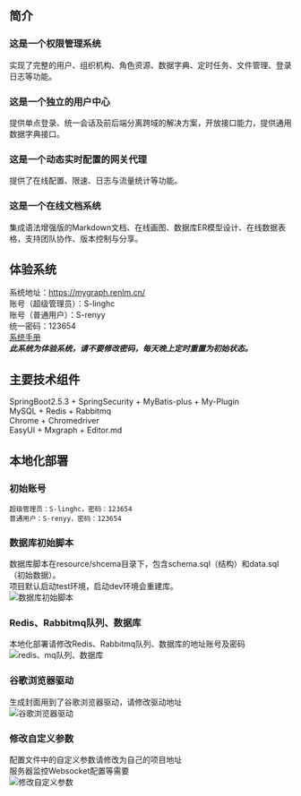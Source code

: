 ## 简介
### 这是一个权限管理系统
实现了完整的用户、组织机构、角色资源、数据字典、定时任务、文件管理、登录日志等功能。  

### 这是一个独立的用户中心
提供单点登录、统一会话及前后端分离跨域的解决方案，开放接口能力，提供通用数据字典接口。  

### 这是一个动态实时配置的网关代理
提供了在线配置、限速、日志与流量统计等功能。  

### 这是一个在线文档系统
集成语法增强版的Markdown文档、在线画图、数据库ER模型设计、在线数据表格，支持团队协作、版本控制与分享。  

## 体验系统
系统地址：<a href="https://mygraph.renlm.cn/" target="_blank">https://<span></span>mygraph.renlm.cn/</a>  
账号（超级管理员）：S-linghc  
账号（普通用户）：S-renyy  
统一密码：123654  
<a href="https://mygraph.renlm.cn/pub/doc/s/E42FB06DEC2545D6AC2947C5BF3DC750" target="_blank">系统手册</a>  
***此系统为体验系统，请不要修改密码，每天晚上定时重置为初始状态。***  

## 主要技术组件
SpringBoot2.5.3 + SpringSecurity + MyBatis-plus + My-Plugin  
MySQL + Redis + Rabbitmq  
Chrome + Chromedriver  
EasyUI + Mxgraph + Editor.md  

## 本地化部署
### 初始账号
```
超级管理员：S-linghc，密码：123654
普通用户：S-renyy，密码：123654
```
### 数据库初始脚本
数据库脚本在resource/shcema目录下，包含schema.sql（结构）和data.sql（初始数据）。  
项目默认启动test环境，启动dev环境会重建库。  
![数据库初始脚本](https://renlm.cn/images/demo/100.png "数据库初始脚本")
### Redis、Rabbitmq队列、数据库
本地化部署请修改Redis、Rabbitmq队列、数据库的地址账号及密码  
![redis、mq队列、数据库](https://renlm.cn/images/demo/101.png "redis、mq队列、数据库")
### 谷歌浏览器驱动
生成封面用到了谷歌浏览器驱动，请修改驱动地址  
![谷歌浏览器驱动](https://renlm.cn/images/demo/102.png "谷歌浏览器驱动")
### 修改自定义参数
配置文件中的自定义参数请修改为自己的项目地址  
服务器监控Websocket配置等需要  
![修改自定义参数](https://renlm.cn/images/demo/103.png "修改自定义参数")